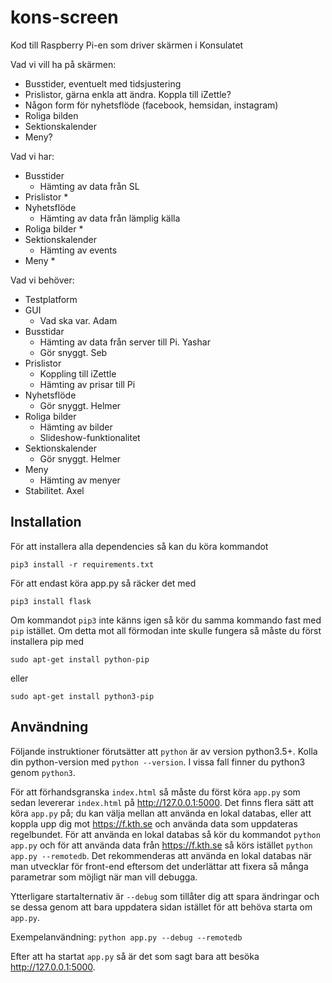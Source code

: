 # kons-screen
Kod till Raspberry Pi-en som driver skärmen i Konsulatet

Vad vi vill ha på skärmen:

* Busstider, eventuelt med tidsjustering
* Prislistor, gärna enkla att ändra. Koppla till iZettle?
* Någon form för nyhetsflöde (facebook, hemsidan, instagram)
* Roliga bilden
* Sektionskalender
* Meny?

Vad vi har:

* Busstider
    * Hämting av data från SL
* Prislistor
    *
* Nyhetsflöde
    * Hämting av data från lämplig källa
* Roliga bilder
    *
* Sektionskalender
    * Hämting av events
* Meny
    *

Vad vi behöver:

* Testplatform
* GUI
    * Vad ska var. Adam
* Busstidar
    * Hämting av data från server till Pi. Yashar
    * Gör snyggt. Seb
* Prislistor
    * Koppling till iZettle
    * Hämting av prisar till Pi
* Nyhetsflöde
    * Gör snyggt. Helmer
* Roliga bilder
    * Hämting av bilder
    * Slideshow-funktionalitet
* Sektionskalender
    * Gör snyggt. Helmer
* Meny
    * Hämting av menyer
* Stabilitet. Axel

## Installation
För att installera alla dependencies så kan du köra kommandot

    pip3 install -r requirements.txt

För att endast köra app.py så räcker det med 

    pip3 install flask

Om kommandot `pip3` inte känns igen så kör du samma kommando fast med `pip` istället.
Om detta mot all förmodan inte skulle fungera så måste du först installera pip med 

    sudo apt-get install python-pip

eller 

    sudo apt-get install python3-pip

## Användning
Följande instruktioner förutsätter att `python` är av version python3.5+. 
Kolla din python-version med `python --version`. I vissa fall finner du python3 genom `python3`.

För att förhandsgranska `index.html` så måste du först köra `app.py` som sedan levererar
`index.html` på http://127.0.0.1:5000. Det finns flera sätt att köra `app.py` på; du kan
välja mellan att använda en lokal databas, eller att koppla upp dig mot https://f.kth.se
och använda data som uppdateras regelbundet. För att använda en lokal databas så kör du
kommandot `python app.py` och för att använda data från https://f.kth.se så körs istället
`python app.py --remotedb`. Det rekommenderas att använda en lokal databas när man utvecklar 
för front-end eftersom det underlättar att fixera så många parametrar som möjligt när man 
vill debugga. 

Ytterligare startalternativ är `--debug` som tillåter dig att spara ändringar och se dessa
genom att bara uppdatera sidan istället för att behöva starta om `app.py`.

Exempelanvändning: `python app.py --debug --remotedb`

Efter att ha startat `app.py` så är det som sagt bara att besöka http://127.0.0.1:5000.

